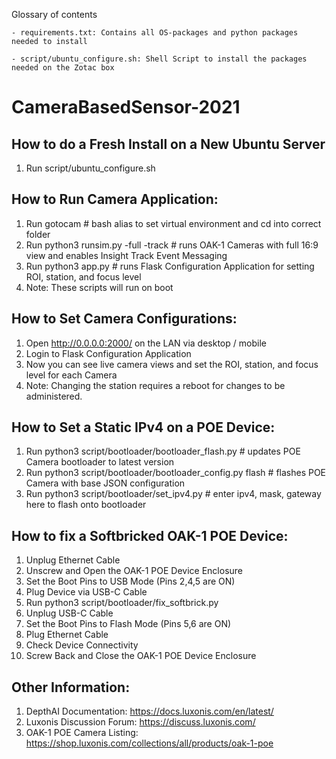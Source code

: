 Glossary of contents
	
	- requirements.txt: Contains all OS-packages and python packages needed to install
	
	- script/ubuntu_configure.sh: Shell Script to install the packages needed on the Zotac box

# CameraBasedSensor-2021

## How to do a Fresh Install on a New Ubuntu Server
1. Run script/ubuntu_configure.sh

## How to Run Camera Application:
1. Run gotocam # bash alias to set virtual environment and cd into correct folder
2. Run python3 runsim.py -full -track # runs OAK-1 Cameras with full 16:9 view and enables Insight Track Event Messaging
3. Run python3 app.py # runs Flask Configuration Application for setting ROI, station, and focus level
4. Note: These scripts will run on boot

## How to Set Camera Configurations:
1. Open http://0.0.0.0:2000/ on the LAN via desktop / mobile
2. Login to Flask Configuration Application
3. Now you can see live camera views and set the ROI, station, and focus level for each Camera
4. Note: Changing the station requires a reboot for changes to be administered.

## How to Set a Static IPv4 on a POE Device:
1. Run python3 script/bootloader/bootloader_flash.py # updates POE Camera bootloader to latest version 
2. Run python3 script/bootloader/bootloader_config.py flash # flashes POE Camera with base JSON configuration
3. Run python3 script/bootloader/set_ipv4.py # enter ipv4, mask, gateway here to flash onto bootloader

## How to fix a Softbricked OAK-1 POE Device:
1. Unplug Ethernet Cable
2. Unscrew and Open the OAK-1 POE Device Enclosure
3. Set the Boot Pins to USB Mode (Pins 2,4,5 are ON)
4. Plug Device via USB-C Cable
5. Run python3 script/bootloader/fix_softbrick.py
6. Unplug USB-C Cable
7. Set the Boot Pins to Flash Mode (Pins 5,6 are ON)
8. Plug Ethernet Cable
9. Check Device Connectivity
10. Screw Back and Close the OAK-1 POE Device Enclosure

## Other Information:
1. DepthAI Documentation: https://docs.luxonis.com/en/latest/
2. Luxonis Discussion Forum: https://discuss.luxonis.com/
3. OAK-1 POE Camera Listing: https://shop.luxonis.com/collections/all/products/oak-1-poe
